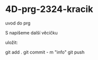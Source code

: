 # 4D-prg-2324-kracik

uvod do prg

S napíšeme další věcičku

uložit:

git add .
git commit - m "info"
git push